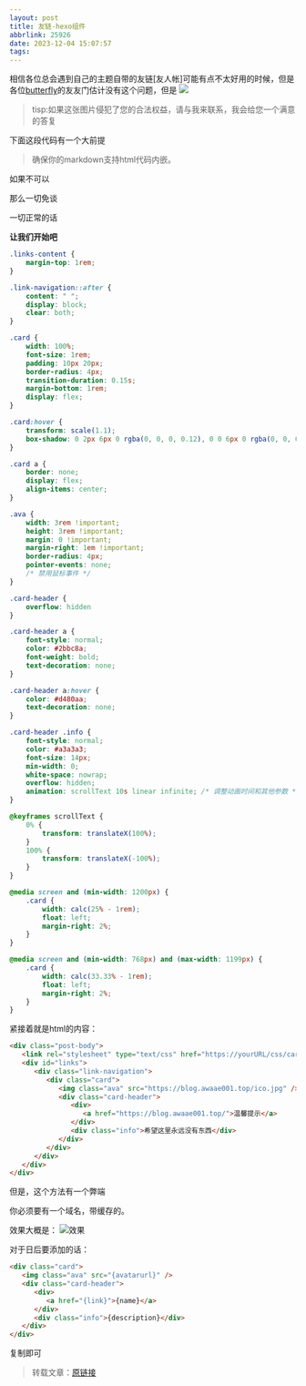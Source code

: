 ```yaml
---
layout: post
title: 友链-hexo组件
abbrlink: 25926
date: 2023-12-04 15:07:57
tags:
---
```

相信各位总会遇到自己的主题自带的友链[友人帐]可能有点不太好用的时候，但是各位[butterfly](https://butterfly.js.org/)的友友门估计没有这个问题，但是
![](https://pic.awaae001.top/%E8%97%8F%E7%BB%8F%E9%98%81/ylq/QQ%E6%88%AA%E5%9B%BE20231209104040.jpg?x-oss-process=style/awaae001)

>tisp:如果这张图片侵犯了您的合法权益，请与我来联系，我会给您一个满意的答复

下面这段代码有一个大前提
>确保你的markdown支持html代码内嵌。

如果不可以

那么一切免谈

一切正常的话

**让我们开始吧**

```css
.links-content {
    margin-top: 1rem;
}

.link-navigation::after {
    content: " ";
    display: block;
    clear: both;
}

.card {
    width: 100%;
    font-size: 1rem;
    padding: 10px 20px;
    border-radius: 4px;
    transition-duration: 0.15s;
    margin-bottom: 1rem;
    display: flex;
}

.card:hover {
    transform: scale(1.1);
    box-shadow: 0 2px 6px 0 rgba(0, 0, 0, 0.12), 0 0 6px 0 rgba(0, 0, 0, 0.04);
}

.card a {
    border: none;
    display: flex;
    align-items: center;
}

.ava {
    width: 3rem !important;
    height: 3rem !important;
    margin: 0 !important;
    margin-right: 1em !important;
    border-radius: 4px;
    pointer-events: none;
    /* 禁用鼠标事件 */
}

.card-header {
    overflow: hidden
}

.card-header a {
    font-style: normal;
    color: #2bbc8a;
    font-weight: bold;
    text-decoration: none;
}

.card-header a:hover {
    color: #d480aa;
    text-decoration: none;
}

.card-header .info {
    font-style: normal;
    color: #a3a3a3;
    font-size: 14px;
    min-width: 0;
    white-space: nowrap;
    overflow: hidden;
    animation: scrollText 10s linear infinite; /* 调整动画时间和其他参数 */
}

@keyframes scrollText {
    0% {
        transform: translateX(100%);
    }
    100% {
        transform: translateX(-100%);
    }
}

@media screen and (min-width: 1200px) {
    .card {
        width: calc(25% - 1rem);
        float: left;
        margin-right: 2%;
    }
}

@media screen and (min-width: 768px) and (max-width: 1199px) {
    .card {
        width: calc(33.33% - 1rem);
        float: left;
        margin-right: 2%;
    }
}
```
紧接着就是html的内容：
```html
<div class="post-body">
   <link rel="stylesheet" type="text/css" href="https://yourURL/css/card.css">
   <div id="links">
      <div class="link-navigation">
         <div class="card">
            <img class="ava" src="https://blog.awaae001.top/ico.jpg" />
            <div class="card-header">
               <div>
                  <a href="https://blog.awaae001.top/">温馨提示</a>
               </div>
               <div class="info">希望这里永远没有东西</div>
            </div>
         </div>
      </div>
   </div>
</div>
```
但是，这个方法有一个弊端

你必须要有一个域名，带缓存的。

效果大概是：
![效果](https://pic.awaae001.top/%E8%97%8F%E7%BB%8F%E9%98%81/ylq/ylq-1.jpg?x-oss-process=style/awaae001 )

对于日后要添加的话：
```html
<div class="card">
   <img class="ava" src="{avatarurl}" />
   <div class="card-header">
      <div>
         <a href="{link}">{name}</a>
      </div>
      <div class="info">{description}</div>
   </div>
</div>
```
复制即可

>转载文章：[原链接](https://finisky.github.io/links/)